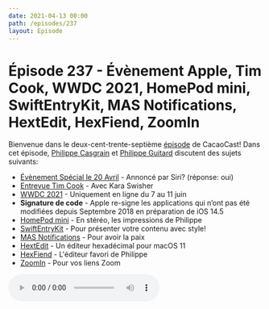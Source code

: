 ```yaml
---
date: 2021-04-13 00:00
path: /episodes/237
layout: Episode
---
```

# Épisode 237 - Évènement Apple, Tim Cook, WWDC 2021, HomePod mini, SwiftEntryKit, MAS Notifications, HextEdit, HexFiend, ZoomIn
<p>Bienvenue dans le deux-cent-trente-septi&egrave;me&nbsp;<a href="https://cacaocast.com/media/cacaocast_237.mp3" title="CacaoCast Episode 237">épisode</a> de CacaoCast! Dans cet épisode, <a href="http://www.twitter.com/philippec" title="Philippe Casgrain sur Twitter">Philippe Casgrain</a> et <a href="http://www.twitter.com/cacaocast" title="Philippe Guitard sur Twitter">Philippe Guitard</a> discutent des sujets suivants:</p>
<ul>
<li><a href="https://www.macrumors.com/2021/04/13/siri-apple-event-tuesday-april-20/ " title="Évènement Spécial le 20 Avril">Évènement Spécial le 20 Avril</a> - Annoncé par Siri? (réponse: oui)</li>
<li><a href="https://podcasts.apple.com/us/podcast/is-apples-privacy-push-facebooks-existential-threat/id1528594034?i=1000515797139" title="Entrevue Tim Cook">Entrevue Tim Cook</a> - Avec Kara Swisher</li>
<li><a href="https://developer.apple.com/wwdc21/" title="WWDC 2021">WWDC 2021</a> - Uniquement en ligne du 7 au 11 juin</li>
<li><b>Signature de code</b> - Apple re-signe les applications qui n’ont pas été modifiées depuis Septembre 2018 en préparation de iOS 14.5</li>
<li><a href="https://www.apple.com/ca/fr/homepod-mini/" title="HomePod mini">HomePod mini</a> - En stéréo, les impressions de Philippe</li>
<li><a href="https://github.com/huri000/SwiftEntryKit" title="SwiftEntryKit">SwiftEntryKit</a> - Pour présenter votre contenu avec style!</li>
<li><a href="https://lapcatsoftware.com/articles/mas-notifications.html" title="MAS Notifications">MAS Notifications</a> - Pour avoir la paix</li>
<li><a href="https://apps.apple.com/ca/app/hextedit/id1557247094?mt=12&ign-itsct=apps_box&ign-itscg=30200&ign-mpt=uo%3D4" title="HextEdit">HextEdit</a> - Un éditeur hexadécimal pour macOS 11</li>
<li><a href="https://cacaocast.com/episodes/72/" title="HexFiend">HexFiend</a> - L'éditeur favori de Philippe</li>
<li><a href="https://github.com/ocastx/ZoomIn" title="ZoomIn">ZoomIn</a> - Pour vos liens Zoom</li>
</ul>
<p><audio controls><source src="https://cacaocast.com/media/cacaocast_237.mp3" type="audio/mpeg"><source src="https://cacaocast.com/media/cacaocast_237.mp3" type="audio/mp4">Votre navigateur ne supporte pas l'élément audio / Your browser does not support the audio element.</audio></p>
